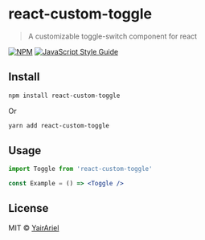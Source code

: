 # react-custom-toggle

> A customizable toggle-switch component for react

[![NPM](https://img.shields.io/npm/v/react-custom-toggle.svg)](https://www.npmjs.com/package/react-custom-toggle) [![JavaScript Style Guide](https://img.shields.io/badge/code_style-standard-brightgreen.svg)](https://standardjs.com)

## Install

```bash
npm install react-custom-toggle
```

Or

```bash
yarn add react-custom-toggle
```

## Usage

```jsx
import Toggle from 'react-custom-toggle'

const Example = () => <Toggle />
```

## License

MIT © [YairAriel](https://github.com/YairAriel)
